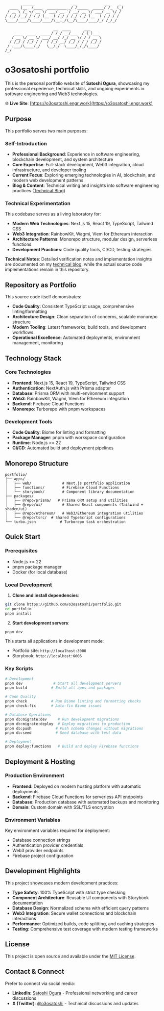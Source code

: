 ```
        _____                  __             __    _ 
  ____ |__  /____  _________ _/ /_____  _____/ /_  (_)
 / __ \ /_ </ __ \/ ___/ __ `/ __/ __ \/ ___/ __ \/ / 
/ /_/ /__/ / /_/ (__  ) /_/ / /_/ /_/ (__  ) / / / /  
\____/____/\____/____/\__,_/\__/\____/____/_/ /_/_/   

                      __  ____      ___     
    ____  ____  _____/ /_/ __/___  / (_)___ 
   / __ \/ __ \/ ___/ __/ /_/ __ \/ / / __ \
  / /_/ / /_/ / /  / /_/ __/ /_/ / / / /_/ /
 / .___/\____/_/   \__/_/  \____/_/_/\____/ 
/_/                                         
```

# o3osatoshi portfolio

This is the personal portfolio website of **Satoshi Ogura**, showcasing my professional experience, technical skills, and ongoing experiments in software engineering and Web3 technologies.

🌐 **Live Site**: [https://o3osatoshi.engr.work](https://o3osatoshi.engr.work)

## Purpose

This portfolio serves two main purposes:

### Self-Introduction
- **Professional Background**: Experience in software engineering, blockchain development, and system architecture
- **Core Expertise**: Full-stack development, Web3 integration, cloud infrastructure, and developer tooling
- **Current Focus**: Exploring emerging technologies in AI, blockchain, and modern web development patterns
- **Blog & Content**: Technical writing and insights into software engineering practices ([Technical Blog](https://blog.o3osatoshi.engr.work/archives/#tag-coding))

### Technical Experimentation
This codebase serves as a living laboratory for:
- **Modern Web Technologies**: Next.js 15, React 19, TypeScript, Tailwind CSS
- **Web3 Integration**: RainbowKit, Wagmi, Viem for Ethereum interaction
- **Architecture Patterns**: Monorepo structure, modular design, serverless functions
- **Development Practices**: Code quality tools, CI/CD, testing strategies

**Technical Notes**: Detailed verification notes and implementation insights are documented on my [technical blog](https://blog.o3osatoshi.engr.work/archives/#tag-coding), while the actual source code implementations remain in this repository.

## Repository as Portfolio

This source code itself demonstrates:
- **Code Quality**: Consistent TypeScript usage, comprehensive linting/formatting
- **Architecture Design**: Clean separation of concerns, scalable monorepo structure
- **Modern Tooling**: Latest frameworks, build tools, and development workflows
- **Operational Excellence**: Automated deployments, environment management, monitoring

## Technology Stack

### Core Technologies
- **Frontend**: Next.js 15, React 19, TypeScript, Tailwind CSS
- **Authentication**: NextAuth.js with Prisma adapter
- **Database**: Prisma ORM with multi-environment support
- **Web3**: RainbowKit, Wagmi, Viem for Ethereum integration
- **Backend**: Firebase Cloud Functions
- **Monorepo**: Turborepo with pnpm workspaces

### Development Tools
- **Code Quality**: Biome for linting and formatting
- **Package Manager**: pnpm with workspace configuration
- **Runtime**: Node.js >= 22
- **CI/CD**: Automated build and deployment pipelines

## Monorepo Structure

```
portfolio/
├── apps/
│   ├── web/              # Next.js portfolio application
│   ├── functions/        # Firebase Cloud Functions
│   └── storybook/        # Component library documentation
├── packages/
│   ├── @repo/prisma/   # Prisma ORM setup and utilities
│   ├── @repo/ui/         # Shared React components (Tailwind + shadcn/ui)
│   ├── @repo/ethereum/   # Web3/Ethereum integration utilities
│   └── @repo/tsrc/  # Shared TypeScript configurations
└── turbo.json           # Turborepo task orchestration
```

## Quick Start

### Prerequisites
- Node.js >= 22
- pnpm package manager
- Docker (for local database)

### Local Development

1. **Clone and install dependencies**:
```bash
git clone https://github.com/o3osatoshi/portfolio.git
cd portfolio
pnpm install
```

2. **Start development servers**:
```bash
pnpm dev
```

This starts all applications in development mode:
- Portfolio site: `http://localhost:3000`
- Storybook: `http://localhost:6006`

### Key Scripts

```bash
# Development
pnpm dev              # Start all development servers
pnpm build           # Build all apps and packages

# Code Quality
pnpm check           # Run Biome linting and formatting checks
pnpm check:fix       # Auto-fix Biome issues

# Database Operations
pnpm db:migrate:dev     # Run development migrations
pnpm db:migrate:deploy  # Deploy migrations to production
pnpm db:push           # Push schema changes without migrations
pnpm db:seed           # Seed database with test data

# Deployment
pnpm deploy:functions   # Build and deploy Firebase functions
```

## Deployment & Hosting

### Production Environment
- **Frontend**: Deployed on modern hosting platform with automatic deployments
- **Backend**: Firebase Cloud Functions for serverless API endpoints
- **Database**: Production database with automated backups and monitoring
- **Domain**: Custom domain with SSL/TLS encryption

### Environment Variables
Key environment variables required for deployment:
- Database connection strings
- Authentication provider credentials
- Web3 provider endpoints
- Firebase project configuration

## Development Highlights

This project showcases modern development practices:

- **Type Safety**: 100% TypeScript with strict type checking
- **Component Architecture**: Reusable UI components with Storybook documentation
- **Database Design**: Normalized schema with efficient query patterns
- **Web3 Integration**: Secure wallet connections and blockchain interactions
- **Performance**: Optimized builds, code splitting, and caching strategies
- **Testing**: Comprehensive test coverage with modern testing frameworks

## License

This project is open source and available under the [MIT License](LICENSE).

## Contact & Connect

Prefer to connect via social media:

- **LinkedIn**: [Satoshi Ogura](https://www.linkedin.com/in/satoshi-ogura-189479135) - Professional networking and career discussions
- **X (Twitter)**: [@o3osatoshi](https://x.com/o3osatoshi) - Technical discussions and updates
